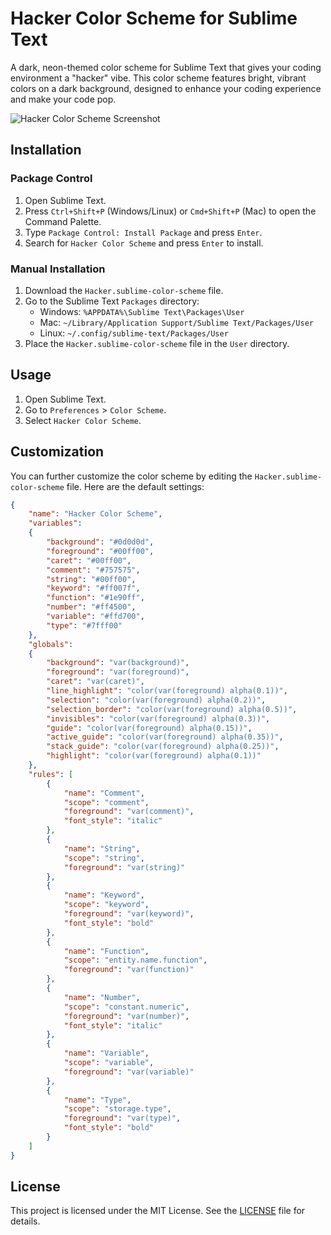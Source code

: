 # Hacker Color Scheme for Sublime Text

A dark, neon-themed color scheme for Sublime Text that gives your coding environment a "hacker" vibe. This color scheme features bright, vibrant colors on a dark background, designed to enhance your coding experience and make your code pop.

![Hacker Color Scheme Screenshot](https://github.com/user-attachments/assets/08d684a2-08f5-438f-bf1c-f78c75a88d0b)


## Installation

### Package Control

1. Open Sublime Text.
2. Press `Ctrl+Shift+P` (Windows/Linux) or `Cmd+Shift+P` (Mac) to open the Command Palette.
3. Type `Package Control: Install Package` and press `Enter`.
4. Search for `Hacker Color Scheme` and press `Enter` to install.

### Manual Installation

1. Download the `Hacker.sublime-color-scheme` file.
2. Go to the Sublime Text `Packages` directory:
    - Windows: `%APPDATA%\Sublime Text\Packages\User`
    - Mac: `~/Library/Application Support/Sublime Text/Packages/User`
    - Linux: `~/.config/sublime-text/Packages/User`
3. Place the `Hacker.sublime-color-scheme` file in the `User` directory.

## Usage

1. Open Sublime Text.
2. Go to `Preferences` > `Color Scheme`.
3. Select `Hacker Color Scheme`.

## Customization

You can further customize the color scheme by editing the `Hacker.sublime-color-scheme` file. Here are the default settings:

```json
{
    "name": "Hacker Color Scheme",
    "variables":
    {
        "background": "#0d0d0d",
        "foreground": "#00ff00",
        "caret": "#00ff00",
        "comment": "#757575",
        "string": "#00ff00",
        "keyword": "#ff007f",
        "function": "#1e90ff",
        "number": "#ff4500",
        "variable": "#ffd700",
        "type": "#7fff00"
    },
    "globals":
    {
        "background": "var(background)",
        "foreground": "var(foreground)",
        "caret": "var(caret)",
        "line_highlight": "color(var(foreground) alpha(0.1))",
        "selection": "color(var(foreground) alpha(0.2))",
        "selection_border": "color(var(foreground) alpha(0.5))",
        "invisibles": "color(var(foreground) alpha(0.3))",
        "guide": "color(var(foreground) alpha(0.15))",
        "active_guide": "color(var(foreground) alpha(0.35))",
        "stack_guide": "color(var(foreground) alpha(0.25))",
        "highlight": "color(var(foreground) alpha(0.1))"
    },
    "rules": [
        {
            "name": "Comment",
            "scope": "comment",
            "foreground": "var(comment)",
            "font_style": "italic"
        },
        {
            "name": "String",
            "scope": "string",
            "foreground": "var(string)"
        },
        {
            "name": "Keyword",
            "scope": "keyword",
            "foreground": "var(keyword)",
            "font_style": "bold"
        },
        {
            "name": "Function",
            "scope": "entity.name.function",
            "foreground": "var(function)"
        },
        {
            "name": "Number",
            "scope": "constant.numeric",
            "foreground": "var(number)",
            "font_style": "italic"
        },
        {
            "name": "Variable",
            "scope": "variable",
            "foreground": "var(variable)"
        },
        {
            "name": "Type",
            "scope": "storage.type",
            "foreground": "var(type)",
            "font_style": "bold"
        }
    ]
}
```

## License

This project is licensed under the MIT License. See the [LICENSE](https://choosealicense.com/licenses/mit/) file for details.

